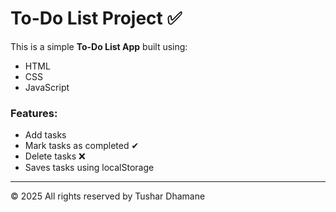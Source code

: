 # To-Do List Project ✅

This is a simple **To-Do List App** built using:
- HTML
- CSS
- JavaScript

### Features:
- Add tasks
- Mark tasks as completed ✔
- Delete tasks ❌
- Saves tasks using localStorage

---

© 2025 All rights reserved by Tushar Dhamane
